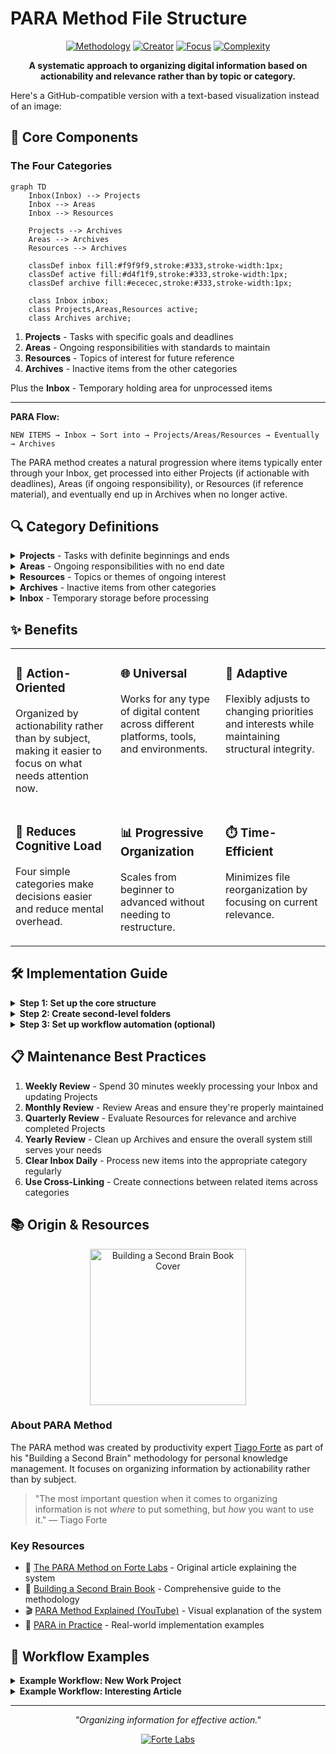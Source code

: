 # PARA Method File Structure

<div align="center">
  
  [![Methodology](https://img.shields.io/badge/Methodology-PARA-purple?style=for-the-badge)](https://fortelabs.co/blog/para/)
  [![Creator](https://img.shields.io/badge/Created_By-Tiago_Forte-blue?style=for-the-badge)](https://www.fortelabs.co/)
  [![Focus](https://img.shields.io/badge/Focus-Actionability-orange?style=for-the-badge)](https://github.com/deathrashed/filesystem-structures)
  [![Complexity](https://img.shields.io/badge/Complexity-Intermediate-yellow?style=for-the-badge)](https://github.com/deathrashed/filesystem-structures)

  **A systematic approach to organizing digital information based on actionability and relevance rather than by topic or category.**
</div>

Here's a GitHub-compatible version with a text-based visualization instead of an image:


## 🧩 Core Components

### The Four Categories

```mermaid
graph TD
    Inbox(Inbox) --> Projects
    Inbox --> Areas
    Inbox --> Resources

    Projects --> Archives
    Areas --> Archives
    Resources --> Archives

    classDef inbox fill:#f9f9f9,stroke:#333,stroke-width:1px;
    classDef active fill:#d4f1f9,stroke:#333,stroke-width:1px;
    classDef archive fill:#ececec,stroke:#333,stroke-width:1px;
    
    class Inbox inbox;
    class Projects,Areas,Resources active;
    class Archives archive;
```

1. **Projects** - Tasks with specific goals and deadlines
2. **Areas** - Ongoing responsibilities with standards to maintain
3. **Resources** - Topics of interest for future reference
4. **Archives** - Inactive items from the other categories

Plus the **Inbox** - Temporary holding area for unprocessed items

---

**PARA Flow:**
```
NEW ITEMS → Inbox → Sort into → Projects/Areas/Resources → Eventually → Archives
```

The PARA method creates a natural progression where items typically enter through your Inbox, get processed into either Projects (if actionable with deadlines), Areas (if ongoing responsibility), or Resources (if reference material), and eventually end up in Archives when no longer active.

## 🔍 Category Definitions

<details>
<summary><b>Projects</b> - Tasks with definite beginnings and ends</summary>
<p>Projects have clear outcomes and deadlines. Once completed, they move to Archives.</p>

<b>Examples:</b>
<ul>
  <li>Launch website redesign</li>
  <li>Plan vacation to Japan</li>
  <li>Complete tax returns</li>
  <li>Write research paper</li>
</ul>

<b>Characteristics:</b>
<ul>
  <li>Time-bound</li>
  <li>Has a specific deliverable or outcome</li>
  <li>Contains multiple related tasks</li>
  <li>When complete, should be archived</li>
</ul>
</details>

<details>
<summary><b>Areas</b> - Ongoing responsibilities with no end date</summary>
<p>Areas represent roles and responsibilities that require maintenance over time.</p>

<b>Examples:</b>
<ul>
  <li>Health</li>
  <li>Finances</li>
  <li>Professional Development</li>
  <li>Home Management</li>
  <li>Relationships</li>
</ul>

<b>Characteristics:</b>
<ul>
  <li>Ongoing with no end date</li>
  <li>Responsibilities you want to maintain at a certain standard</li>
  <li>Require regular attention</li>
  <li>Often contain fewer active files than Projects</li>
</ul>
</details>

<details>
<summary><b>Resources</b> - Topics or themes of ongoing interest</summary>
<p>Resources are collections of useful information on topics you're interested in.</p>

<b>Examples:</b>
<ul>
  <li>Web design</li>
  <li>Cooking recipes</li>
  <li>Product management</li>
  <li>Japanese language</li>
  <li>Interior design</li>
</ul>

<b>Characteristics:</b>
<ul>
  <li>Information-based rather than action-based</li>
  <li>Organized by topic or theme</li>
  <li>No maintenance standards or deadlines</li>
  <li>Useful for future reference</li>
</ul>
</details>

<details>
<summary><b>Archives</b> - Inactive items from other categories</summary>
<p>Archives contain completed projects, outdated areas, or resources no longer relevant.</p>

<b>Examples:</b>
<ul>
  <li>Completed projects</li>
  <li>Previous jobs</li>
  <li>Past residences</li>
  <li>Hobbies no longer pursued</li>
  <li>Reference materials for completed degrees</li>
</ul>

<b>Characteristics:</b>
<ul>
  <li>Completed or inactive</li>
  <li>Preserved for reference or legal reasons</li>
  <li>No longer requiring regular attention</li>
  <li>Maintains the same structure as their source category</li>
</ul>
</details>

<details>
<summary><b>Inbox</b> - Temporary storage before processing</summary>
<p>A holding area for new content before deciding where it belongs.</p>

<b>Characteristics:</b>
<ul>
  <li>Temporary storage only</li>
  <li>Should be regularly processed and emptied</li>
  <li>No organization within it</li>
  <li>First step in the workflow</li>
</ul>
</details>

## ✨ Benefits

<table>
  <tr>
    <td width="33%" valign="top">
      <h3>🎯 Action-Oriented</h3>
      <p>Organized by actionability rather than by subject, making it easier to focus on what needs attention now.</p>
    </td>
    <td width="33%" valign="top">
      <h3>🌐 Universal</h3>
      <p>Works for any type of digital content across different platforms, tools, and environments.</p>
    </td>
    <td width="33%" valign="top">
      <h3>🔄 Adaptive</h3>
      <p>Flexibly adjusts to changing priorities and interests while maintaining structural integrity.</p>
    </td>
  </tr>
  <tr>
    <td width="33%" valign="top">
      <h3>🧠 Reduces Cognitive Load</h3>
      <p>Four simple categories make decisions easier and reduce mental overhead.</p>
    </td>
    <td width="33%" valign="top">
      <h3>📊 Progressive Organization</h3>
      <p>Scales from beginner to advanced without needing to restructure.</p>
    </td>
    <td width="33%" valign="top">
      <h3>⏱️ Time-Efficient</h3>
      <p>Minimizes file reorganization by focusing on current relevance.</p>
    </td>
  </tr>
</table>

## 🛠️ Implementation Guide

<details>
<summary><b>Step 1: Set up the core structure</b></summary>
<pre>
mkdir -p ~/Inbox
mkdir -p ~/Projects
mkdir -p ~/Areas
mkdir -p ~/Resources
mkdir -p ~/Archives
</pre>
</details>

<details>
<summary><b>Step 2: Create second-level folders</b></summary>

<b>For Projects:</b>
<pre>
mkdir -p ~/Projects/Active
mkdir -p ~/Projects/On_Hold
mkdir -p ~/Projects/Upcoming
</pre>

<b>For Areas:</b>
<pre>
mkdir -p ~/Areas/Health
mkdir -p ~/Areas/Finances
mkdir -p ~/Areas/Career
mkdir -p ~/Areas/Home
mkdir -p ~/Areas/Relationships
mkdir -p ~/Areas/Personal_Development
</pre>

<b>For Resources:</b>
<pre>
mkdir -p ~/Resources/Interests
mkdir -p ~/Resources/Knowledge_Base
mkdir -p ~/Resources/Collections
mkdir -p ~/Resources/Culture
mkdir -p ~/Resources/Software
</pre>

<b>For Archives:</b>
<pre>
mkdir -p ~/Archives/Projects
mkdir -p ~/Archives/Areas
mkdir -p ~/Archives/Resources
</pre>
</details>

<details>
<summary><b>Step 3: Set up workflow automation (optional)</b></summary>
<p>Consider using automation tools to help maintain your PARA structure:</p>

<ul>
  <li>Create automated rules to move completed projects to Archives</li>
  <li>Set up weekly review reminders to process items in your Inbox</li>
  <li>Use tagging or metadata systems for cross-referencing across categories</li>
  <li>Implement search tools that respect the PARA structure</li>
</ul>
</details>

## 📋 Maintenance Best Practices

1. **Weekly Review** - Spend 30 minutes weekly processing your Inbox and updating Projects
2. **Monthly Review** - Review Areas and ensure they're properly maintained
3. **Quarterly Review** - Evaluate Resources for relevance and archive completed Projects
4. **Yearly Review** - Clean up Archives and ensure the overall system still serves your needs
5. **Clear Inbox Daily** - Process new items into the appropriate category regularly
6. **Use Cross-Linking** - Create connections between related items across categories

## 📚 Origin & Resources

<div align="center">
  <a href="https://www.buildingasecondbrain.com/">
    <img src="" alt="Building a Second Brain Book Cover" width="250px">
  </a>
</div>

### About PARA Method

The PARA method was created by productivity expert [Tiago Forte](https://fortelabs.com/about/) as part of his "Building a Second Brain" methodology for personal knowledge management. It focuses on organizing information by actionability rather than by subject.

> "The most important question when it comes to organizing information is not _where_ to put something, but _how_ you want to use it."
> — Tiago Forte

### Key Resources

- 📝 [The PARA Method on Forte Labs](https://fortelabs.co/blog/para/) - Original article explaining the system
- 📘 [Building a Second Brain Book](https://www.buildingasecondbrain.com/) - Comprehensive guide to the methodology
- 🎬 [PARA Method Explained (YouTube)](https://www.youtube.com/watch?v=SjZSy8s2VEE) - Visual explanation of the system
- 🧰 [PARA in Practice](https://fortelabs.com/blog/para-in-practice-an-interview-with-a-new-para-convert/) - Real-world implementation examples

## 🔄 Workflow Examples

<details>
<summary><b>Example Workflow: New Work Project</b></summary>
<ol>
  <li>Create folder in Projects/Active named "Website Redesign"</li>
  <li>Move relevant reference materials from Resources to the project folder</li>
  <li>Create subfolders for different aspects (e.g., "Designs", "Content", "Technical")</li>
  <li>When completed, move entire folder to Archives/Projects</li>
</ol>
</details>

<details>
<summary><b>Example Workflow: Interesting Article</b></summary>
<ol>
  <li>Save article to Inbox</li>
  <li>During weekly review, determine if it's related to a Project, Area, or Resource</li>
  <li>Move to appropriate location and categorize</li>
  <li>Consider extracting key information if it's particularly valuable</li>
</ol>
</details>

---

<div align="center">
  <p><i>"Organizing information for effective action."</i></p>
  <a href="https://fortelabs.co/"><img src="https://img.shields.io/badge/Learn_More-Forte_Labs-blue?style=for-the-badge" alt="Forte Labs"></a>
</div>
